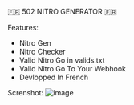 🇫🇷 502 NITRO GENERATOR 🇫🇷

Features:
- Nitro Gen
- Nitro Checker
- Valid Nitro Go in valids.txt
- Valid Nitro Go To Your Webhook
- Devlopped In French


Screnshot: 
![image](https://github.com/user-attachments/assets/ee263a6d-1a8d-4a7d-b11a-fe9f3bdf3ee7)

